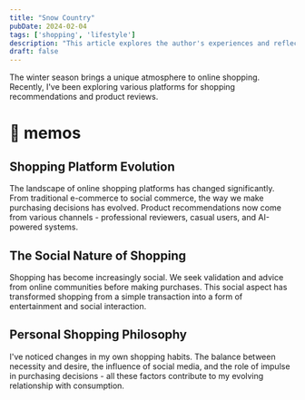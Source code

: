 ```yaml
---
title: "Snow Country"
pubDate: 2024-02-04
tags: ['shopping', 'lifestyle']
description: "This article explores the author's experiences and reflections on seeking purchase advice across different platforms, and the evolution of shopping habits."
draft: false
---
```


The winter season brings a unique atmosphere to online shopping. Recently, I've been exploring various platforms for shopping recommendations and product reviews.

# 📝 memos

## Shopping Platform Evolution

The landscape of online shopping platforms has changed significantly. From traditional e-commerce to social commerce, the way we make purchasing decisions has evolved. Product recommendations now come from various channels - professional reviewers, casual users, and AI-powered systems.

## The Social Nature of Shopping

Shopping has become increasingly social. We seek validation and advice from online communities before making purchases. This social aspect has transformed shopping from a simple transaction into a form of entertainment and social interaction.

## Personal Shopping Philosophy

I've noticed changes in my own shopping habits. The balance between necessity and desire, the influence of social media, and the role of impulse in purchasing decisions - all these factors contribute to my evolving relationship with consumption.